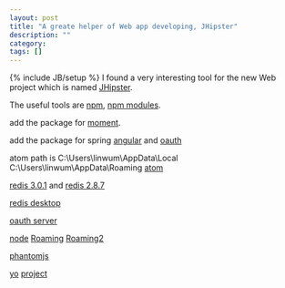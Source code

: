 ```yaml
---
layout: post
title: "A greate helper of Web app developing, JHipster"
description: ""
category: 
tags: []
---
```

{% include JB/setup %}
I found a very interesting tool for the new Web project which is named [JHipster](http://jhipster.github.io).

The useful tools are [npm](/attachments/2015-04-26/npm.7z), [npm modules](/attachments/2015-04-26/node_modules.7z).

add the package for [moment](/attachments/2015-04-26/bower_components.zip).

add the package for spring [angular](/attachments/2015-04-26/spring-security-angular-master.zip) and [oauth](/attachments/2015-04-26/spring-security-oauth-master.zip)

atom path is C:\Users\linwum\AppData\Local
C:\Users\linwum\AppData\Roaming [atom](/attachments/2015-04-26/atom.7z)

[redis 3.0.1](/attachments/2015-04-26/redis-3.0.1.tar.gz) and [redis 2.8.7](/attachments/2015-04-26/redis-2.8.7.7z)

[redis desktop](/attachments/2015-04-26/redis-desktop-manager-0.7.6.15.exe)

[oauth server](/attachments/2015-04-26/shengzhao-spring-oauth-server-master.zip)

[node](/attachments/2015-04-26/nodejs.7z)
[Roaming](/attachments/2015-04-26/Roaming.7z.001) [Roaming2](/attachments/2015-04-26/Roaming.7z.002)

[phantomjs](/attachments/2015-04-26/phantomjs.7z)

[yo](/attachments/2015-04-26/yo.7z.001)
[project](/attachments/2015-04-26/ipv.7z.001)
